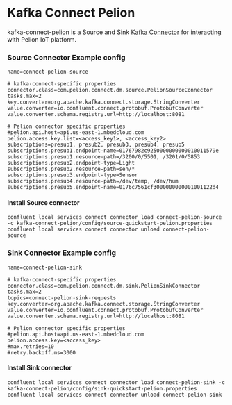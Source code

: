# Kafka Connect Pelion


kafka-connect-pelion is a Source and Sink [Kafka Connector](http://kafka.apache.org/documentation.html#connect)
for interacting with Pelion IoT platform.

### Source Connector Example config
```
name=connect-pelion-source

# kafka-connect-specific properties
connector.class=com.pelion.connect.dm.source.PelionSourceConnector
tasks.max=2
key.converter=org.apache.kafka.connect.storage.StringConverter
value.converter=io.confluent.connect.protobuf.ProtobufConverter
value.converter.schema.registry.url=http://localhost:8081

# Pelion connector specific properties
#pelion.api.host=api.us-east-1.mbedcloud.com
pelion.access.key.list=<access_key1>, <access_key2>
subscriptions=presub1, presub2, presub3, presub4, presub5
subscriptions.presub1.endpoint-name=01767982c9250000000000010011579e
subscriptions.presub1.resource-path=/3200/0/5501, /3201/0/5853
subscriptions.presub2.endpoint-type=Light
subscriptions.presub2.resource-path=sen/*
subscriptions.presub3.endpoint-type=Sensor
subscriptions.presub4.resource-path=/dev/temp, /dev/hum
subscriptions.presub5.endpoint-name=0176c7561cf3000000000001001122d4
```

#### Install Source connector
```
confluent local services connect connector load connect-pelion-source -c kafka-connect-pelion/config/source-quickstart-pelion.properties
confluent local services connect connector unload connect-pelion-source
```

### Sink Connector Example config
```
name=connect-pelion-sink

# kafka-connect-specific properties
connector.class=com.pelion.connect.dm.sink.PelionSinkConnector
tasks.max=2
topics=connect-pelion-sink-requests
key.converter=org.apache.kafka.connect.storage.StringConverter
value.converter=io.confluent.connect.protobuf.ProtobufConverter
value.converter.schema.registry.url=http://localhost:8081

# Pelion connector specific properties
#pelion.api.host=api.us-east-1.mbedcloud.com
pelion.access.key=<access_key>
#max.retries=10
#retry.backoff.ms=3000
```

#### Install Sink connector
```
confluent local services connect connector load connect-pelion-sink -c kafka-connect-pelion/config/sink-quickstart-pelion.properties
confluent local services connect connector unload connect-pelion-sink
```